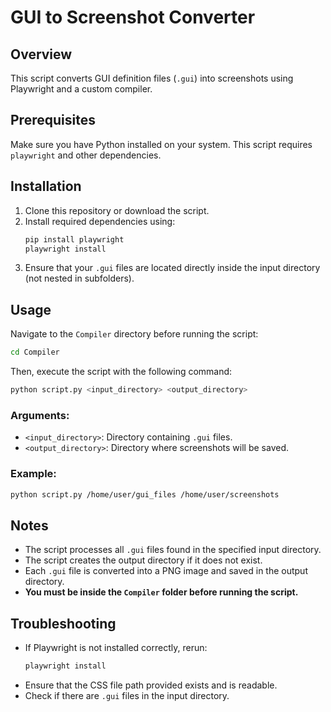# GUI to Screenshot Converter

## Overview

This script converts GUI definition files (`.gui`) into screenshots using Playwright and a custom compiler.

## Prerequisites

Make sure you have Python installed on your system. This script requires `playwright` and other dependencies.

## Installation

1. Clone this repository or download the script.
2. Install required dependencies using:
   ```sh
   pip install playwright
   playwright install
   ```
3. Ensure that your `.gui` files are located directly inside the input directory (not nested in subfolders).

## Usage

Navigate to the `Compiler` directory before running the script:

```sh
cd Compiler
```

Then, execute the script with the following command:

```sh
python script.py <input_directory> <output_directory>
```

### Arguments:

- `<input_directory>`: Directory containing `.gui` files.
- `<output_directory>`: Directory where screenshots will be saved.

### Example:

```sh
python script.py /home/user/gui_files /home/user/screenshots 
```

## Notes

- The script processes all `.gui` files found in the specified input directory.
- The script creates the output directory if it does not exist.
- Each `.gui` file is converted into a PNG image and saved in the output directory.
- **You must be inside the `Compiler` folder before running the script.**

## Troubleshooting

- If Playwright is not installed correctly, rerun:
  ```sh
  playwright install
  ```
- Ensure that the CSS file path provided exists and is readable.
- Check if there are `.gui` files in the input directory.

